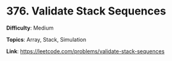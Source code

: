 # 376. Validate Stack Sequences

**Difficulty**: Medium

**Topics**: Array, Stack, Simulation

**Link**: https://leetcode.com/problems/validate-stack-sequences
